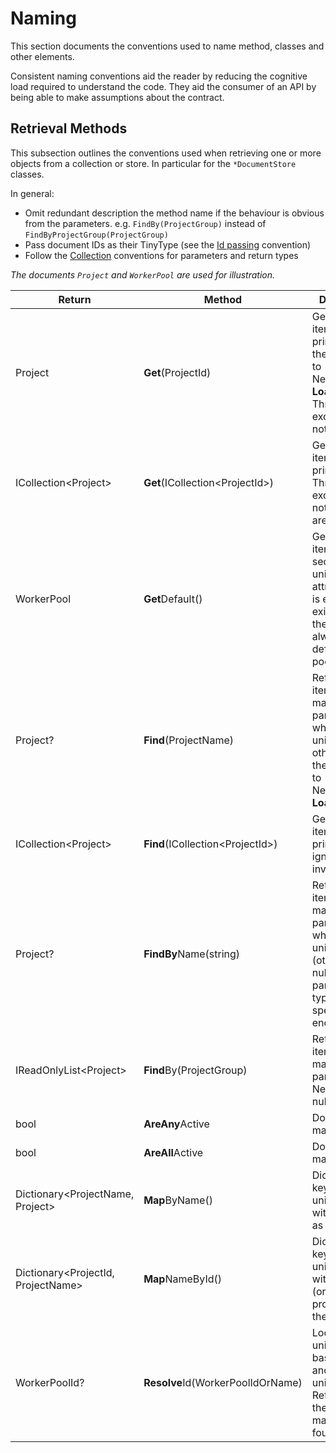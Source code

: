 # Naming

This section documents the conventions used to name method, classes and other elements. 

Consistent naming conventions aid the reader by reducing the cognitive load required to understand the code. They aid the consumer of an API by being able to make assumptions about the contract.

## Retrieval Methods

This subsection outlines the conventions used when retrieving one or more objects from a collection or store. In particular for the `*DocumentStore` classes. 

In general:
- Omit redundant description the method name if the behaviour is obvious from the parameters. e.g. `FindBy(ProjectGroup)` instead of `FindByProjectGroup(ProjectGroup)`
- Pass document IDs as their TinyType (see the [Id passing](Documents.md#Id%20Passing) convention)
- Follow the [Collection](Collections.md) conventions for parameters and return types

*The documents `Project` and `WorkerPool` are used for illustration.*

| Return | Method | Description |
|-|-|-|
| Project | **Get**(ProjectId) | Gets a single item by it's primary key, the equivalent to Nevermore's **LoadRequired**. Throws an exception if not found. |
| ICollection&lt;Project&gt; | **Get**(ICollection&lt;ProjectId&gt;) | Gets multiple items by their primary key. Throws an exception if not all values are found. |
| WorkerPool |  **Get**Default() | Gets a single item by a secondary unique key or attribute that is expected to exist (e.g. there should always be a default worker pool) |
| Project? | **Find**(ProjectName) | Returns the item that matches the parameter which is a unique key, otherwise null, the equivalent to Nevermore's **Load**  |
| ICollection&lt;Project&gt; | **Find**(ICollection&lt;ProjectId&gt;) | Gets multiple items by their primary key, ignoring invalid ids. |
| Project? | **FindBy**Name(string) | Returns the item that matches the parameter which is a unique key (otherwise null) and the parameter type is not specific enough  |
| IReadOnlyList&lt;Project&gt; | **Find**By(ProjectGroup) | Returns all items that match the parameter. Never returns null  |
| bool | **AreAny**Active | Do any items match |
| bool | **AreAll**Active | Do all items match |
| Dictionary&lt;ProjectName, Project&gt; | **Map**ByName() | Dictionary keyed by a unique key with the value as the type |
| Dictionary&lt;ProjectId, ProjectName&gt; | **Map**NameById() | Dictionary keyed by a unique key with property (or subset of properties) of the type |
| WorkerPoolId? | **Resolve**Id(WorkerPoolIdOrName) | Look up a unique key based on another unique key. Returns null of there is no match is not found.
